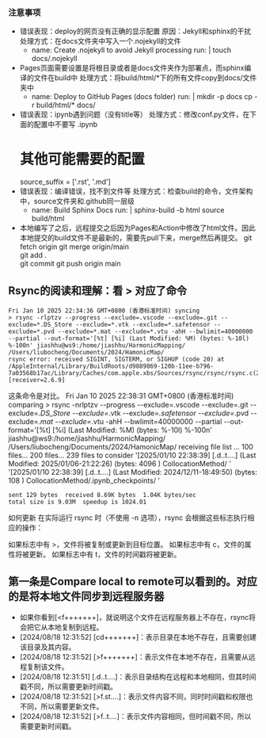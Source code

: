 ### 注意事项
* 错误表现：deploy的网页没有正确的显示配置
    原因：Jekyll和sphinx的干扰
    处理方式：在docs文件夹中写入一个.nojekyll的文件
    - name: Create .nojekyll to avoid Jekyll processing
        run: |
          touch docs/.nojekyll
* Pages页面需要设置是将根目录或者是docs文件夹作为部署点，而sphinx编译的文件在build中
    处理方式：将build/html/*下的所有文件copy到docs/文件夹中
    - name: Deploy to GitHub Pages (docs folder)
        run: |
          mkdir -p docs
          cp -r build/html/* docs/
* 错误表现：ipynb遇到问题（没有title等）
    处理方式：修改conf.py文件，在下面的配置中不要写 .ipynb
    # 其他可能需要的配置
    source_suffix = ['.rst', '.md']
* 错误表现：编译错误，找不到文件等
    处理方式：检查build的命令，文件架构中，source文件夹和.github同一层级
    - name: Build Sphinx Docs
        run: |
          sphinx-build -b html source build/html
* 本地编写了之后，远程提交之后因为Pages和Action中修改了html文件。因此本地提交的build文件不是最新的，需要先pull下来，merge然后再提交。
git fetch origin 
git merge origin/main  
git add .                 
git commit
git push origin main  

## Rsync的阅读和理解：看 > 对应了命令
    Fri Jan 10 2025 22:34:36 GMT+0800 (香港标准时间) syncing
    > rsync -rlptzv --progress --exclude=.vscode --exclude=.git --exclude=*.DS_Store --exclude=*.vtk --exclude=*.safetensor --exclude=*.pvd --exclude=*.mat --exclude=*.vtu -ahH --bwlimit=40000000 --partial --out-format='[%t] [%i] (Last Modified: %M) (bytes: %-10l) %-100n' jiashhu@ws9:/home/jiashhu/HarmonicMapping/ /Users/liubocheng/Documents/2024/HamonicMap/ 
    rsync error: received SIGINT, SIGTERM, or SIGHUP (code 20) at /AppleInternal/Library/BuildRoots/d9889869-120b-11ee-b796-7a03568b17ac/Library/Caches/com.apple.xbs/Sources/rsync/rsync/rsync.c(244) [receiver=2.6.9]

这条命令是对比。
    Fri Jan 10 2025 22:38:31 GMT+0800 (香港标准时间) comparing
    > rsync -nrlptzv --progress --exclude=.vscode --exclude=.git --exclude=*.DS_Store --exclude=*.vtk --exclude=*.safetensor --exclude=*.pvd --exclude=*.mat --exclude=*.vtu -ahH --bwlimit=40000000 --partial --out-format='[%t] [%i] (Last Modified: %M) (bytes: %-10l) %-100n' jiashhu@ws9:/home/jiashhu/HarmonicMapping/ /Users/liubocheng/Documents/2024/HamonicMap/ 
    receiving file list ... 
    100 files...
    200 files...
    239 files to consider
    '[2025/01/10 22:38:39] [.d..t....] (Last Modified: 2025/01/06-21:22:26) (bytes: 4096      ) CollocationMethod/                                                                                  '
    '[2025/01/10 22:38:39] [.d..t....] (Last Modified: 2024/12/11-18:49:50) (bytes: 108       ) CollocationMethod/.ipynb_checkpoints/                                                               '

    sent 129 bytes  received 8.69K bytes  1.04K bytes/sec
    total size is 9.03M  speedup is 1024.01

如何更新
在实际运行 rsync 时（不使用 -n 选项），rsync 会根据这些标志执行相应的操作：

如果标志中有 >，文件将被复制或更新到目标位置。
如果标志中有 c，文件的属性将被更新。
如果标志中有 t，文件的时间戳将被更新。

## 第一条是Compare local to remote可以看到的。对应的是将本地文件同步到远程服务器
* 如果你看到[<f+++++++]，就说明这个文件在远程服务器上不存在，rsync将会把它从本地复制到远程。
* [2024/08/18 12:31:52] [cd+++++++]：表示目录在本地不存在，且需要创建该目录及其内容。
* [2024/08/18 12:31:52] [>f+++++++]：表示文件在本地不存在，且需要从远程复制该文件。
* [2024/08/18 12:31:51] [.d..t....]：表示目录结构在远程和本地相同，但其时间戳不同，所以需要更新时间戳。
* [2024/08/18 12:31:52] [>f.st....]：表示文件内容不同，同时时间戳和权限也不同，所以需要更新文件。
* [2024/08/18 12:31:52] [>f..t....]：表示文件内容相同，但时间戳不同，所以需要更新时间戳。
